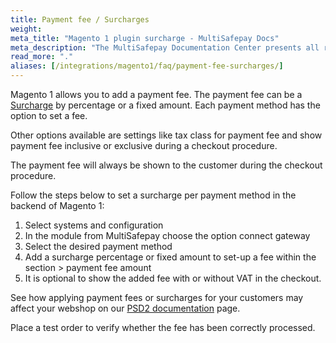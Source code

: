 ```yaml
---
title: Payment fee / Surcharges
weight:
meta_title: "Magento 1 plugin surcharge - MultiSafepay Docs"
meta_description: "The MultiSafepay Documentation Center presents all relevant information about our Plugins and API. You can also find support pages for payment methods, tools and general questions as well as the contact details of our Support and Integration Teams."
read_more: "."
aliases: [/integrations/magento1/faq/payment-fee-surcharges/]
---
```


Magento 1 allows you to add a payment fee. The payment fee can be a [Surcharge](/faq/general/multisafepay-glossary/#surcharge) by percentage or a fixed amount. Each payment method has the option to set a fee.

Other options available are settings like tax class for payment fee and show payment fee inclusive or exclusive during a checkout procedure.

The payment fee will always be shown to the customer during the checkout procedure.

Follow the steps below to set a surcharge per payment method in the backend of Magento 1:

1. Select systems and configuration
2. In the module from MultiSafepay choose the option connect gateway
3. Select the desired payment method
4. Add a surcharge percentage or fixed amount to set-up a fee within the section > payment fee amount
5. It is optional to show the added fee with or without VAT in the checkout.

See how applying payment fees or surcharges for your customers may affect your webshop on our [PSD2 documentation](/faq/payment-regulations/payment-service-directive-2) page.

Place a test order to verify whether the fee has been correctly processed.
